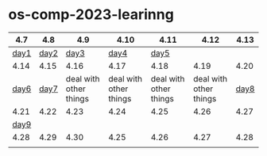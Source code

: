 # os-comp-2023-learinng

| 4.7                        | 4.8                        | 4.9                        | 4.10                       | 4.11                       | 4.12                   | 4.13                       |
| -------------------------- | -------------------------- | -------------------------- | -------------------------- | -------------------------- | ---------------------- | -------------------------- |
| [day1](./records/day01.md) | [day2](./records/day02.md) | [day3](./records/day03.md) | [day4](./records/day04.md) | [day5](./records/day05.md) |                        |                            |
| 4.14                       | 4.15                       | 4.16                       | 4.17                       | 4.18                       | 4.19                   | 4.20                       |
| [day6](./records/day06.md) | [day7](./records/day07.md) | deal with other things     | deal with other things     | deal with other things     | deal with other things | [day8](./records/day08.md) |
| 4.21                       | 4.22                       | 4.23                       | 4.24                       | 4.25                       | 4.26                   | 4.27                       |
| [day9](./records/day09.md) |                            |                            |                            |                            |                        |                            |
| 4.28                       | 4.29                       | 4.30                       | 4.25                       | 4.26                       | 4.27                   | 4.28                       |
|                            |                            |                            |                            |                            |                        |                            |
